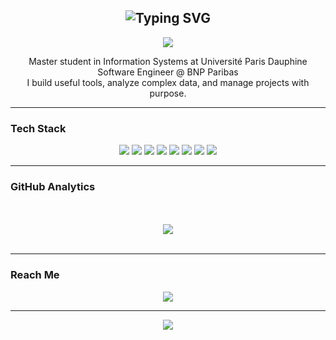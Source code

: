 <h2 align="center">
  <img src="https://readme-typing-svg.demolab.com?font=Fira+Code&duration=3000&pause=1000&center=true&vCenter=true&width=435&lines=Hi+there,+I'm+ryugel" alt="Typing SVG" />
</h2>

<p align="center">
  <img src="https://capsule-render.vercel.app/api?type=wave&color=0:1a1b26,100:7aa2f7&height=140&section=header&text=Welcome%20to%20my%20space&fontSize=28&fontColor=ffffff" />
</p>

<p align="center">
  Master student in Information Systems at Université Paris Dauphine<br>
  Software Engineer @ BNP Paribas<br>
  I build useful tools, analyze complex data, and manage projects with purpose.
</p>

---

### Tech Stack

<p align="center">
  <img src="https://img.shields.io/badge/Swift-FA7343?style=for-the-badge&logo=swift&logoColor=white"/>
  <img src="https://img.shields.io/badge/SwiftUI-000000?style=for-the-badge&logo=swift&logoColor=white"/>
  <img src="https://img.shields.io/badge/Elixir-4B275F?style=for-the-badge&logo=elixir&logoColor=white"/>
  <img src="https://img.shields.io/badge/Python-3776AB?style=for-the-badge&logo=python&logoColor=white"/>
  <img src="https://img.shields.io/badge/Pandas-150458?style=for-the-badge&logo=pandas&logoColor=white"/>
  <img src="https://img.shields.io/badge/Power%20BI-F2C811?style=for-the-badge&logo=powerbi&logoColor=black"/>
  <img src="https://img.shields.io/badge/Git-F05032?style=for-the-badge&logo=git&logoColor=white"/>
  <img src="https://img.shields.io/badge/Xcode-147EFB?style=for-the-badge&logo=xcode&logoColor=white"/>
</p>

---

### GitHub Analytics

<div align="center">
  <!-- <img src="https://github-readme-stats.vercel.app/api?username=ryugel&show_icons=true&theme=tokyonight&hide_border=false&count_private=true" /> -->
  <br><br>
  <img src="https://github-readme-stats.vercel.app/api/top-langs/?username=ryugel&theme=tokyonight&layout=compact&hide_border=false" />
  <br><br>
  <!-- <img src="https://streak-stats.demolab.com?user=ryugel&theme=tokyonight&hide_border=false" /> -->
</div>

---

### Reach Me

<div align="center">
  <a href="https://stackoverflow.com/users/15105796/xiii" target="_blank">
    <img src="https://img.shields.io/badge/Stack_Overflow-FE7A16?style=for-the-badge&logo=stackoverflow&logoColor=white"/>
  </a>
</div>

---

<p align="center">
  <img src="https://capsule-render.vercel.app/api?type=wave&color=7aa2f7&height=100&section=footer"/>
</p>
